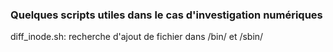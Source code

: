 ### Quelques scripts utiles dans le cas d'investigation numériques ###

diff_inode.sh: recherche d'ajout de fichier dans /bin/ et /sbin/


